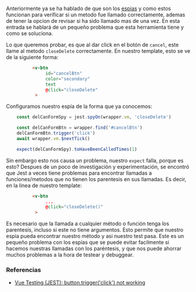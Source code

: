 Anteriormente ya se ha hablado de que son los [espias](https://gitlab.com/oscity/vpress/talaria-front-end/-/wikis/Spies/Utilizando-spies-con-firebase) y como estos funcionan para verificar si un metodo fue llamado correctamente, ademas de tener la opcion de revisar si ha sido llamado mas de una vez. En esta entrada se hablará de un pequeño problema que esta herramienta tiene y como se soluciona.

Lo que queremos probar, es que al dar click en el botón de `cancel`, este llame al metodo `closeDelete` correctamente. En nuestro template, esto se ve de la siguiente forma:

```html
          <v-btn
               id="cancelBtn"
               color="secondary"
               text
               @click="closeDelete"
           >
```

Configuramos nuestro espía de la forma que ya conocemos: 

```javascript
    const delCanFormSpy = jest.spyOn(wrapper.vm, 'closeDelete')

    const delCanFormBtn = wrapper.find('#cancelBtn')
    delCanFormBtn.trigger('click')
    await wrapper.vm.$nextTick()

    expect(delCanFormSpy).toHaveBeenCalledTimes(1)
```
Sin embargo esto nos causa un problema, nuestro `expect` falla, porque es esto? Despues de un poco de investigación y experimentación, se encontró que Jest a veces tiene problemas para encontrar llamadas a funciones/metodos que no tienen los parentesis en sus llamadas. Es decir, en la linea de nuestro template: 

```html
          <v-btn
               ...
               @click="closeDelete()"
           >
```

Es necesario que la llamada a cualquier método o función tenga los parentesís, incluso si este no tiene argumentos. Esto permite que nuestro espia pueda encontrar nuestro método y asi nuestro test pasa. Este es un pequeño problema con los espías que se puede evitar facilmente si hacemos nuestras llamadas con los paréntesis, y que nos puede ahorrar muchos problemas a la hora de testear y debuggear. 

### Referencias 

- [Vue Testing (JEST): button.trigger('click') not working](https://stackoverflow.com/questions/62828904/vue-testing-jest-button-triggerclick-not-working)
